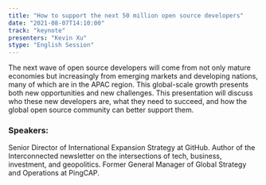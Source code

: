 ```yaml
---
title: "How to support the next 50 million open source developers"
date: "2021-08-07T14:10:00"
track: "keynote"
presenters: "Kevin Xu"
stype: "English Session"
---
```

The next wave of open source developers will come from not only mature economies but increasingly from emerging markets and developing nations, many of which are in the APAC region. This global-scale growth presents both new opportunities and new challenges. This presentation will discuss who these new developers are, what they need to succeed, and how the global open source community can better support them. 

### Speakers:
Senior Director of International Expansion Strategy at GitHub. Author of the Interconnected newsletter on the intersections of tech, business, investment, and geopolitics. Former General Manager of Global Strategy and Operations at PingCAP.
